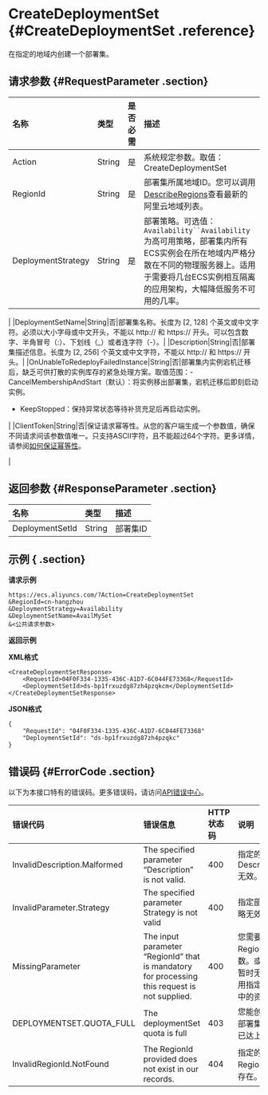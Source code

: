 # CreateDeploymentSet {#CreateDeploymentSet .reference}

在指定的地域内创建一个部署集。

## 请求参数 {#RequestParameter .section}

|名称|类型|是否必需|描述|
|:-|:-|:---|:-|
|Action|String|是|系统规定参数。取值：CreateDeploymentSet|
|RegionId|String|是|部署集所属地域ID。您可以调用[DescribeRegions](../intl.zh-CN/API参考/地域/DescribeRegions.md#)查看最新的阿里云地域列表。|
|DeploymentStrategy|String|是|部署策略。可选值：`Availability``Availability`为高可用策略，部署集内所有ECS实例会在所在地域内严格分散在不同的物理服务器上。适用于需要将几台ECS实例相互隔离的应用架构，大幅降低服务不可用的几率。

|
|DeploymentSetName|String|否|部署集名称。长度为 \[2, 128\] 个英文或中文字符。必须以大小字母或中文开头，不能以 http:// 和 https:// 开头。可以包含数字、半角冒号（:）、下划线（\_）或者连字符（-）。|
|Description|String|否|部署集描述信息。长度为 \[2, 256\] 个英文或中文字符，不能以 http:// 和 https:// 开头。|
|OnUnableToRedeployFailedInstance|String|否|部署集内实例宕机迁移后，缺乏可供打散的实例库存的紧急处理方案。取值范围：-   CancelMembershipAndStart（默认）：将实例移出部署集，宕机迁移后即刻启动实例。
-   KeepStopped：保持异常状态等待补货充足后再启动实例。

|
|ClientToken|String|否|保证请求幂等性。从您的客户端生成一个参数值，确保不同请求间该参数值唯一。只支持ASCII字符，且不能超过64个字符。更多详情，请参阅[如何保证幂等性](../intl.zh-CN/API参考/附录/如何保证幂等性.md#)。

|

## 返回参数 {#ResponseParameter .section}

|名称|类型|描述|
|:-|:-|:-|
|DeploymentSetId|String|部署集ID|

## 示例 { .section}

**请求示例**

```
https://ecs.aliyuncs.com/?Action=CreateDeploymentSet
&RegionId=cn-hangzhou
&DeploymentStrategy=Availability
&DeploymentSetName=AvailMySet
&<公共请求参数>
```

**返回示例**

**XML格式**

```
<CreateDeploymentSetResponse>
	<RequestId>04F0F334-1335-436C-A1D7-6C044FE73368</RequestId>
	<DeploymentSetId>ds-bp1frxuzdg87zh4pzqkcm</DeploymentSetId>
</CreateDeploymentSetResponse>
```

**JSON格式**

```
{
	"RequestId": "04F0F334-1335-436C-A1D7-6C044FE73368"
	"DeploymentSetId": "ds-bp1frxuzdg87zh4pzqkc"
}
```

## 错误码 {#ErrorCode .section}

以下为本接口特有的错误码。更多错误码，请访问[API错误中心](https://error-center.alibabacloud.com/status/product/Ecs)。

|错误代码|错误信息|HTTP状态码|说明|
|:---|:---|:------|:-|
|InvalidDescription.Malformed|The specified parameter “Description” is not valid.|400|指定的Description无效。|
|InvalidParameter.Strategy|The specified parameter Strategy is not valid|400|指定部署策略无效。|
|MissingParameter|The input parameter “RegionId” that is mandatory for processing this request is not supplied.|400|您需要指定RegionId参数。或者您暂时无法使用指定地域中的资源。|
|DEPLOYMENTSET.QUOTA\_FULL|The deploymentSet quota is full|403|您能创建的部署集数量已达上限。|
|InvalidRegionId.NotFound|The RegionId provided does not exist in our records.|404|指定的RegionId不存在。|


